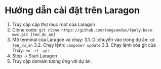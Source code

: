 # Hướng dẫn cài đặt trên Laragon

1. Truy cập cập thư mục root của Laragon
2. Clone code: ```git clone https://github.com/tongvanduc/fpoly-base-mvc.git [ten_du_an]```
3. Mở terminal của Laragon và chạy:
    3.1. Di chuyển vào trong dự án: ```cd ten_du_an```
    3.2. Chạy lệnh: ```composer update```
    3.3. Chạy lệnh xóa git của Thầy: ```rm -rf .git```
4. Stop -> Start Laragon
5. Truy cập domain tương ứng với dự án.